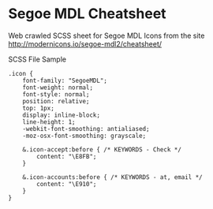 # Segoe MDL Cheatsheet
Web crawled SCSS sheet for Segoe MDL Icons from the site <a href="http://modernicons.io/segoe-mdl2/cheatsheet/">http://modernicons.io/segoe-mdl2/cheatsheet/</a>


SCSS File Sample

    .icon {
        font-family: "SegoeMDL";
        font-weight: normal;
        font-style: normal;
        position: relative;
        top: 1px;
        display: inline-block;
        line-height: 1;
        -webkit-font-smoothing: antialiased;
        -moz-osx-font-smoothing: grayscale;
    
        &.icon-accept:before { /* KEYWORDS - Check */
            content: "\E8FB";
        }
    
        &.icon-accounts:before { /* KEYWORDS - at, email */
            content: "\E910";
        }
    }
